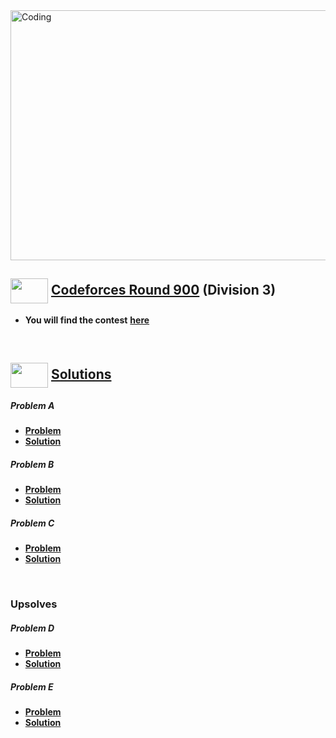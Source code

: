 <img alt="Coding" width="800px" height="400px" src="https://cdn.dribbble.com/users/1959912/screenshots/6463995/competition_dribbble.gif">

## <img src = "https://cdn.dribbble.com/users/2131993/screenshots/4948736/media/421d4ed2f3d23c73d64d20963f61f422.gif" align = "center" width = "60px" height = "40px"> [ Codeforces Round 900](https://codeforces.com/contest/1878) (Division 3)

- **You will find the contest** [**here**](https://codeforces.com/contest/1878)

<br>

## <img src = "https://cdn.dribbble.com/users/1138721/screenshots/10809828/media/478d32b2e65c8c3194b7f2154e179231.gif" align = "center" width = "60px" height = "40px"> [ Solutions](#solutions)

##### Problem A
- [**Problem**](https://codeforces.com/contest/1878/problem/A)
- [**Solution**]()

##### Problem B
- [**Problem**](https://codeforces.com/contest/1878/problem/B)
- [**Solution**]()

##### Problem C
- [**Problem**](https://codeforces.com/contest/1878/problem/C)
- [**Solution**]()

<br>


### Upsolves

##### Problem D
- [**Problem**](https://codeforces.com/contest/1878/problem/D)
- [**Solution**]()

##### Problem E
- [**Problem**](https://codeforces.com/contest/1878/problem/E)
- [**Solution**]()